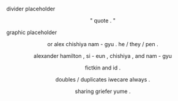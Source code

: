 divider placeholder

<p align="center">" quote . " </p>

graphic placeholder

<p align="center">or alex chishiya nam - gyu . he / they / pen .</p>
<p align="center">alexander hamilton , si - eun , chishiya , and nam - gyu</p>
<p align="center">fictkin and id .</p>
<p align="center">doubles / duplicates iwecare always .</p>
<p align="center">sharing griefer yume .</p>
